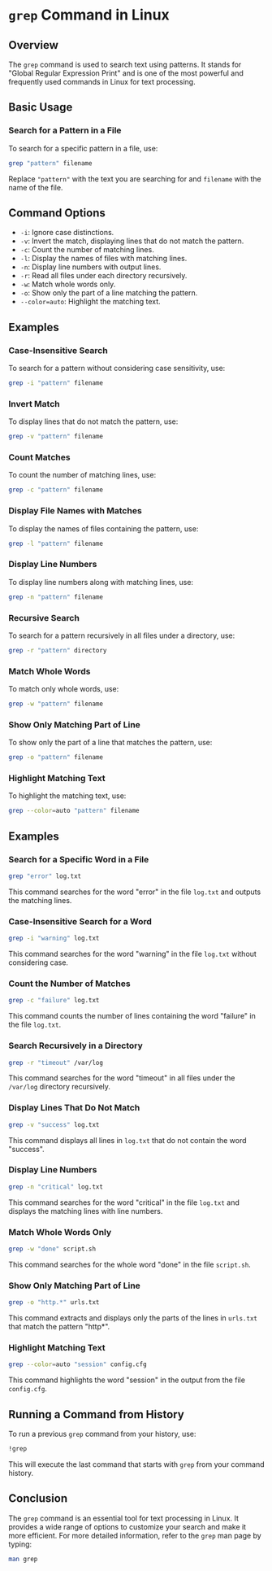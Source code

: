 # `grep` Command in Linux

## Overview

The `grep` command is used to search text using patterns. It stands for "Global Regular Expression Print" and is one of the most powerful and frequently used commands in Linux for text processing.

## Basic Usage

### Search for a Pattern in a File

To search for a specific pattern in a file, use:
```bash
grep "pattern" filename
```

Replace `"pattern"` with the text you are searching for and `filename` with the name of the file.

## Command Options

- `-i`: Ignore case distinctions.
- `-v`: Invert the match, displaying lines that do not match the pattern.
- `-c`: Count the number of matching lines.
- `-l`: Display the names of files with matching lines.
- `-n`: Display line numbers with output lines.
- `-r`: Read all files under each directory recursively.
- `-w`: Match whole words only.
- `-o`: Show only the part of a line matching the pattern.
- `--color=auto`: Highlight the matching text.

## Examples

### Case-Insensitive Search

To search for a pattern without considering case sensitivity, use:
```bash
grep -i "pattern" filename
```

### Invert Match

To display lines that do not match the pattern, use:
```bash
grep -v "pattern" filename
```

### Count Matches

To count the number of matching lines, use:
```bash
grep -c "pattern" filename
```

### Display File Names with Matches

To display the names of files containing the pattern, use:
```bash
grep -l "pattern" filename
```

### Display Line Numbers

To display line numbers along with matching lines, use:
```bash
grep -n "pattern" filename
```

### Recursive Search

To search for a pattern recursively in all files under a directory, use:
```bash
grep -r "pattern" directory
```

### Match Whole Words

To match only whole words, use:
```bash
grep -w "pattern" filename
```

### Show Only Matching Part of Line

To show only the part of a line that matches the pattern, use:
```bash
grep -o "pattern" filename
```

### Highlight Matching Text

To highlight the matching text, use:
```bash
grep --color=auto "pattern" filename
```

## Examples

### Search for a Specific Word in a File

```bash
grep "error" log.txt
```
This command searches for the word "error" in the file `log.txt` and outputs the matching lines.

### Case-Insensitive Search for a Word

```bash
grep -i "warning" log.txt
```
This command searches for the word "warning" in the file `log.txt` without considering case.

### Count the Number of Matches

```bash
grep -c "failure" log.txt
```
This command counts the number of lines containing the word "failure" in the file `log.txt`.

### Search Recursively in a Directory

```bash
grep -r "timeout" /var/log
```
This command searches for the word "timeout" in all files under the `/var/log` directory recursively.

### Display Lines That Do Not Match

```bash
grep -v "success" log.txt
```
This command displays all lines in `log.txt` that do not contain the word "success".

### Display Line Numbers

```bash
grep -n "critical" log.txt
```
This command searches for the word "critical" in the file `log.txt` and displays the matching lines with line numbers.

### Match Whole Words Only

```bash
grep -w "done" script.sh
```
This command searches for the whole word "done" in the file `script.sh`.

### Show Only Matching Part of Line

```bash
grep -o "http.*" urls.txt
```
This command extracts and displays only the parts of the lines in `urls.txt` that match the pattern "http*".

### Highlight Matching Text

```bash
grep --color=auto "session" config.cfg
```
This command highlights the word "session" in the output from the file `config.cfg`.

## Running a Command from History

To run a previous `grep` command from your history, use:
```bash
!grep
```
This will execute the last command that starts with `grep` from your command history.

## Conclusion

The `grep` command is an essential tool for text processing in Linux. It provides a wide range of options to customize your search and make it more efficient. For more detailed information, refer to the `grep` man page by typing:
```bash
man grep
```
